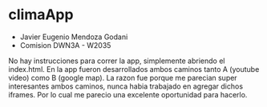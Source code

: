 # climaApp

- Javier Eugenio Mendoza Godani
- Comision DWN3A - W2035

No hay instrucciones para correr la app, simplemente abriendo el index.html.
En la app fueron desarrollados ambos caminos tanto A (youtube video) como B (google map).
La razon fue porque me parecian super interesantes ambos caminos, nunca habia trabajado en agregar dichos iframes.
Por lo cual me parecio una excelente oportunidad para hacerlo.
